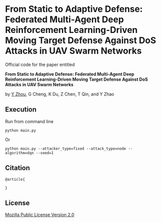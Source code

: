 # From Static to Adaptive Defense: Federated Multi-Agent Deep Reinforcement Learning-Driven Moving Target Defense Against DoS Attacks in UAV Swarm Networks

Official code for the paper entitled 

__From Static to Adaptive Defense: Federated Multi-Agent Deep Reinforcement Learning-Driven Moving Target Defense Against DoS Attacks in UAV Swarm Networks__

by [Y Zhou](https://scholar.google.com/citations?user=6WmbMU8AAAAJ&hl=zh-CN&oi=sra), G Cheng, K Du, Z Chen, T Qin, and Y Zhao


## Execution

Run from command line

```
python main.py
```

Or 

```
python main.py --attacker_type=fixed --attack_type=node --algorithm=dqn --seed=1
```


## Citation

```
@article{

}
```

## License

[Mozilla Public License Version 2.0](LICENSE)
